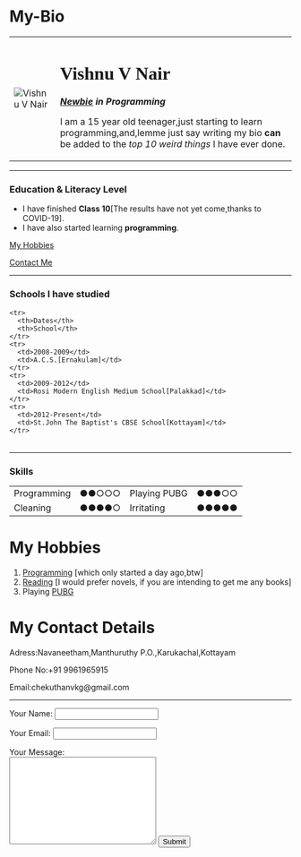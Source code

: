 # My-Bio<!DOCTYPE html>
<html lang="en" dir="ltr">

<head>
  <meta charset="utf-8">
  <title>Vishnu's Personal Site</title>
</head>
<link rel="stylesheet" href="css/styles.css">

<body>
  <table cellspacing="20">
    <td><img src="https://instagram.fcok6-1.fna.fbcdn.net/v/t51.2885-19/s150x150/92182162_223490832065384_8750031688391720960_n.jpg?_nc_ht=instagram.fcok6-1.fna.fbcdn.net&_nc_ohc=EZNu9JPCj9gAX8tY3e2&oh=51e9a531292487de908c550879167350&oe=5EBD8B3D"
        alt="Vishnu V Nair"></td>
    <td>
      <h1><span style="font-family:Amienne">Vishnu V Nair</span></h1>
      <p><em><strong><a href="https://www.google.com/search?q=newbie+meaning&oq=newbi&aqs=chrome.2.69i57j0l7.3990j0j7&sourceid=chrome&ie=UTF-8">Newbie</a> in Programming</strong></em></p>
      <p>I am a 15 year old teenager,just starting to learn programming,and,lemme just say writing my bio <strong>can</strong> be added to the <em>top 10 weird things</em> I have ever done.</p>
    </td>
  </table>
  <hr>
  <h3><strong>Education & Literacy Level</strong></h3>
  <ul>
    <li>I have finished <strong>Class 10</strong>[The results have not yet come,thanks to COVID-19].</li>
    <li>I have also started learning <strong>programming</strong>.</li>
  </ul>
  <a href="Hobbies.html">My Hobbies</a>
  <p><a href="Contact Me.html">Contact Me</a></p>
  <hr>
  <h3>Schools I have studied</h3>
  <table cellspacing="10">

    <tr>
      <th>Dates</th>
      <th>School</th>
    </tr>
    <tr>
      <td>2008-2009</td>
      <td>A.C.S.[Ernakulam]</td>
    </tr>
    <tr>
      <td>2009-2012</td>
      <td>Rosi Modern English Medium School[Palakkad]</td>
    </tr>
    <tr>
      <td>2012-Present</td>
      <td>St.John The Baptist's CBSE School[Kottayam]</td>
    </tr>
  </table>
  <hr>
  <h3>Skills</h3>
  <table cellspacing="10">
    <tr>
      <td>Programming</td>
      <td>●●○○○</td>
      <td>Playing PUBG</td>
      <td>●●●○○</td>
    </tr>
    <tr>
      <td>Cleaning</td>
      <td>●●●●○</td>
      <td>Irritating</td>
      <td>●●●●●</td>
    </tr>
  </table>
</body>

</html>
<!DOCTYPE html>
<html lang="en" dir="ltr">

<head>
  <meta charset="utf-8">
  <title>My Hobbies</title>
</head>
<link rel="stylesheet" href="css/styles.css">
<body>
  <h1>My Hobbies</h1>
  <ol type="1">
    <li><a
        href="https://www.google.com/search?ei=F5OSXpTDELSF4-EPpL60-A0&q=programming+meaning&oq=programmingm&gs_lcp=CgZwc3ktYWIQARgBMgQIABAKMgQIABAKMgQIABAKMgQIABAKMgIIADIGCAAQChAeMggIABAFEAoQHjoECAAQR0oJCBcSBTEwLTUwSggIGBIEMTAtM1DRKFjRKGD4OmgAcAJ4AIABYIgBYJIBATGYAQCgAQGqAQdnd3Mtd2l6&sclient=psy-ab">Programming</a>
      [which only started a day ago,btw]</li>
    <li><a href="https://www.google.com/search?q=reading+meaning&oq=reading+meaning&aqs=chrome..69i57j0l7.5777j1j7&sourceid=chrome&ie=UTF-8">Reading</a> [I would prefer novels, if you are intending to get me any books]</li>
    <li>Playing <a
        href="https://www.google.com/search?ei=C5SSXoj0Camc4-EP6J2TkAM&q=pubg+meaning&oq=pubg+me&gs_lcp=CgZwc3ktYWIQARgAMgUIABCRAjIFCAAQgwEyAggAMgIIADIFCAAQgwEyAggAMgIIADICCAAyAggAMgIIADoECAAQR0oUCBcSEDQtMjNnMTEzZzEwM2cxMDZKDQgYEgk0LTJnMWcxZzFQllBYj1Vgql9oAHACeACAAWWIAZ8CkgEDMi4xmAEAoAEBqgEHZ3dzLXdpeg&sclient=psy-ab">PUBG</a>
    </li>
  </ol>
</body>

</html>
<!DOCTYPE html>
<html lang="en" dir="ltr">

<head>
  <meta charset="utf-8">
  <title>Contact Me</title>
</head>
<link rel="stylesheet" href="css/styles.css">
<body>
  <h1>My Contact Details</h1>
  <p>Adress:Navaneetham,Manthuruthy P.O.,Karukachal,Kottayam</p>
  <p>Phone No:+91 9961965915</p>
  <p>Email:chekuthanvkg@gmail.com</p>
  <hr>
  <form action="http://www.vinodtnair.tech" method="post" enctype="text/plain">
    <label for="">Your Name:</label>
    <input type="text" name="Name" value="">
    <p><label for="">Your Email:</label>
      <input type="Email" name="Email" value=""></p>
    <p><label for="">Your Message:</label><br>
      <textarea name="Message" rows="10" cols="30"></textarea>
      <input type="submit" name:""></p>
  </form>
</body>

</html>
